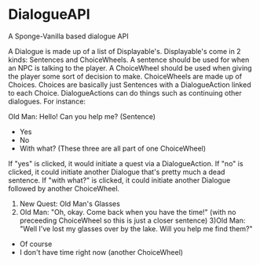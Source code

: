 # DialogueAPI
A Sponge-Vanilla based dialogue API

A Dialogue is made up of a list of Displayable's. Displayable's come in 2 kinds: Sentences and ChoiceWheels. A sentence should be used for when an NPC is talking to the player. A ChoiceWheel should be used when giving the player some sort of decision to make. ChoiceWheels are made up of Choices. Choices are basically just Sentences with a DialogueAction linked to each Choice. DialogueActions can do things such as continuing other dialogues. For instance:

Old Man: Hello! Can you help me? (Sentence)

- Yes
- No
- With what? (These three are all part of one ChoiceWheel)

If "yes" is clicked, it would initiate a quest via a DialogueAction. If "no" is clicked, it could initiate another Dialogue that's pretty much a dead sentence. If "with what?" is clicked, it could initiate another Dialogue followed by another ChoiceWheel.

1) New Quest: Old Man's Glasses
2) Old Man: "Oh, okay. Come back when you have the time!" (with no preceeding ChoiceWheel so this is just a closer sentence) 
3)Old Man: "Well I've lost my glasses over by the lake. Will you help me find them?"

- Of course
- I don't have time right now (another ChoiceWheel)
